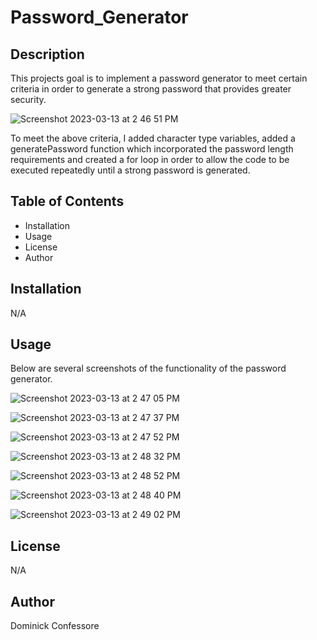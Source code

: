 # Password_Generator

## Description
This projects goal is to implement a password generator to meet certain criteria in order to generate a strong password that provides greater security.

![Screenshot 2023-03-13 at 2 46 51 PM](https://user-images.githubusercontent.com/123976458/224800582-f779de1b-e542-4b55-8c66-ddf4fd37cee5.png)

To meet the above criteria, I added character type variables, added a generatePassword function which incorporated the password length requirements and created a for loop in order to allow the code to be executed repeatedly until a strong password is generated.

## Table of Contents

- Installation
- Usage
- License
- Author

## Installation
N/A

## Usage
Below are several screenshots of the functionality of the password generator.

![Screenshot 2023-03-13 at 2 47 05 PM](https://user-images.githubusercontent.com/123976458/224800634-429bf1a7-1455-4ddd-b3d1-192369548064.png)

![Screenshot 2023-03-13 at 2 47 37 PM](https://user-images.githubusercontent.com/123976458/224800678-4b72a5bc-2055-4824-97fd-87ce2dfbfc89.png)

![Screenshot 2023-03-13 at 2 47 52 PM](https://user-images.githubusercontent.com/123976458/224800771-eb511c2c-2179-4365-b9e0-5dfa3255bccf.png)

![Screenshot 2023-03-13 at 2 48 32 PM](https://user-images.githubusercontent.com/123976458/224800794-e979158d-4a13-4381-b8cf-2568920c6aee.png)

![Screenshot 2023-03-13 at 2 48 52 PM](https://user-images.githubusercontent.com/123976458/224800813-d9e70481-ed93-41aa-aaaf-64314ea6000e.png)

![Screenshot 2023-03-13 at 2 48 40 PM](https://user-images.githubusercontent.com/123976458/224800839-f5d49b7f-9e89-4f6f-9035-b26520d63e25.png)

![Screenshot 2023-03-13 at 2 49 02 PM](https://user-images.githubusercontent.com/123976458/224800866-e7109d1f-2afc-4745-bf68-1beebe60c1de.png)


## License
N/A

## Author
Dominick Confessore
